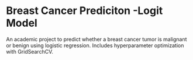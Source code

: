 # Breast Cancer Prediciton -Logit Model
An academic project to predict whether a breast cancer tumor is malignant or benign using logistic regression. Includes hyperparameter optimization with GridSearchCV.
